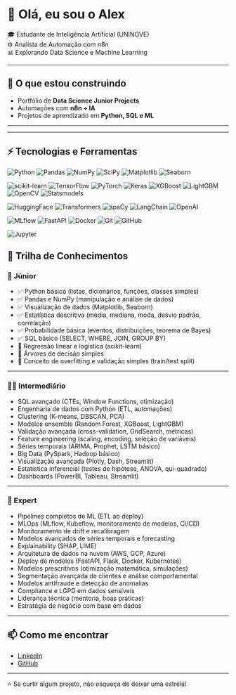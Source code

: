 # 👋 Olá, eu sou o Alex

🎓 Estudante de Inteligência Artificial (UNINOVE)  
⚙️ Analista de Automação com n8n  
📊 Explorando Data Science e Machine Learning  

---

## 🚀 O que estou construindo
- Portfólio de **Data Science Junior Projects**
- Automações com **n8n + IA**
- Projetos de aprendizado em **Python, SQL e ML**

---
---

## ⚡ Tecnologias e Ferramentas

<!-- Base DS -->
![Python](https://img.shields.io/badge/Python-3776AB?style=for-the-badge&logo=python&logoColor=white)
![Pandas](https://img.shields.io/badge/Pandas-150458?style=for-the-badge&logo=pandas&logoColor=white)
![NumPy](https://img.shields.io/badge/NumPy-013243?style=for-the-badge&logo=numpy&logoColor=white)
![SciPy](https://img.shields.io/badge/SciPy-8CAAE6?style=for-the-badge&logo=scipy&logoColor=white)
![Matplotlib](https://img.shields.io/badge/Matplotlib-11557C?style=for-the-badge&logo=plotly&logoColor=white)
![Seaborn](https://img.shields.io/badge/Seaborn-4C78A8?style=for-the-badge)

<!-- Machine Learning -->
![scikit-learn](https://img.shields.io/badge/scikit--learn-F7931E?style=for-the-badge&logo=scikitlearn&logoColor=white)
![TensorFlow](https://img.shields.io/badge/TensorFlow-FF6F00?style=for-the-badge&logo=tensorflow&logoColor=white)
![PyTorch](https://img.shields.io/badge/PyTorch-EE4C2C?style=for-the-badge&logo=pytorch&logoColor=white)
![Keras](https://img.shields.io/badge/Keras-D00000?style=for-the-badge&logo=keras&logoColor=white)
![XGBoost](https://img.shields.io/badge/XGBoost-000000?style=for-the-badge)
![LightGBM](https://img.shields.io/badge/LightGBM-00C853?style=for-the-badge)
![OpenCV](https://img.shields.io/badge/OpenCV-5C3EE8?style=for-the-badge&logo=opencv&logoColor=white)
![Statsmodels](https://img.shields.io/badge/Statsmodels-2C3E50?style=for-the-badge)

<!-- LLMs / NLP -->
![HuggingFace](https://img.shields.io/badge/Hugging%20Face-FFCC4D?style=for-the-badge&logo=huggingface&logoColor=black)
![Transformers](https://img.shields.io/badge/Transformers-FFD21E?style=for-the-badge)
![spaCy](https://img.shields.io/badge/spaCy-09A3D5?style=for-the-badge&logo=spacy&logoColor=white)
![LangChain](https://img.shields.io/badge/LangChain-1C3C3C?style=for-the-badge&logo=langchain&logoColor=white)
![OpenAI](https://img.shields.io/badge/OpenAI-412991?style=for-the-badge&logo=openai&logoColor=white)

<!-- MLOps / Deploy -->
![MLflow](https://img.shields.io/badge/MLflow-0194E2?style=for-the-badge&logo=mlflow&logoColor=white)
![FastAPI](https://img.shields.io/badge/FastAPI-009688?style=for-the-badge&logo=fastapi&logoColor=white)
![Docker](https://img.shields.io/badge/Docker-2496ED?style=for-the-badge&logo=docker&logoColor=white)
![Git](https://img.shields.io/badge/Git-F05032?style=for-the-badge&logo=git&logoColor=white)
![GitHub](https://img.shields.io/badge/GitHub-181717?style=for-the-badge&logo=github&logoColor=white)

<!-- Notebooks -->
![Jupyter](https://img.shields.io/badge/Jupyter-F37626?style=for-the-badge&logo=jupyter&logoColor=white)

## 📝 Trilha de Conhecimentos

### 👶 Júnior
- ✅ Python básico (listas, dicionários, funções, classes simples)  
- ✅ Pandas e NumPy (manipulação e análise de dados)  
- ✅ Visualização de dados (Matplotlib, Seaborn)  
- ✅ Estatística descritiva (média, mediana, moda, desvio padrão, correlação)  
- ✅ Probabilidade básica (eventos, distribuições, teorema de Bayes)  
- ✅ SQL básico (SELECT, WHERE, JOIN, GROUP BY)  
- 🚀 Regressão linear e logística (scikit-learn)  
- 🚀 Árvores de decisão simples  
- 🚀 Conceito de overfitting e validação simples (train/test split)  

---

### 🧑‍💻 Intermediário
- SQL avançado (CTEs, Window Functions, otimização)  
- Engenharia de dados com Python (ETL, automações)  
- Clustering (K-means, DBSCAN, PCA)  
- Modelos ensemble (Random Forest, XGBoost, LightGBM)  
- Validação avançada (cross-validation, GridSearch, métricas)  
- Feature engineering (scaling, encoding, seleção de variáveis)  
- Séries temporais (ARIMA, Prophet, LSTM básico)  
- Big Data (PySpark, Hadoop básico)  
- Visualização avançada (Plotly, Dash, Streamlit)  
- Estatística inferencial (testes de hipótese, ANOVA, qui-quadrado)  
- Dashboards (PowerBI, Tableau, Streamlit)  

---

### 🧠 Expert
- Pipelines completos de ML (ETL ao deploy)  
- MLOps (MLflow, Kubeflow, monitoramento de modelos, CI/CD)  
- Monitoramento de drift e recalibragem  
- Modelos avançados de séries temporais e forecasting  
- Explainability (SHAP, LIME)  
- Arquitetura de dados na nuvem (AWS, GCP, Azure)  
- Deploy de modelos (FastAPI, Flask, Docker, Kubernetes)  
- Modelos prescritivos (otimização matemática, simulações)  
- Segmentação avançada de clientes e análise comportamental  
- Modelos antifraude e detecção de anomalias  
- Compliance e LGPD em dados sensíveis  
- Liderança técnica (mentoria, boas práticas)  
- Estratégia de negócio com base em dados  

---

## 📫 Como me encontrar
- [LinkedIn](https://www.linkedin.com/in/alex-alves-inacio/)  
- [GitHub](https://github.com/AlexAlvesInacio)  

---

⭐ Se curtir algum projeto, não esqueça de deixar uma estrela!
